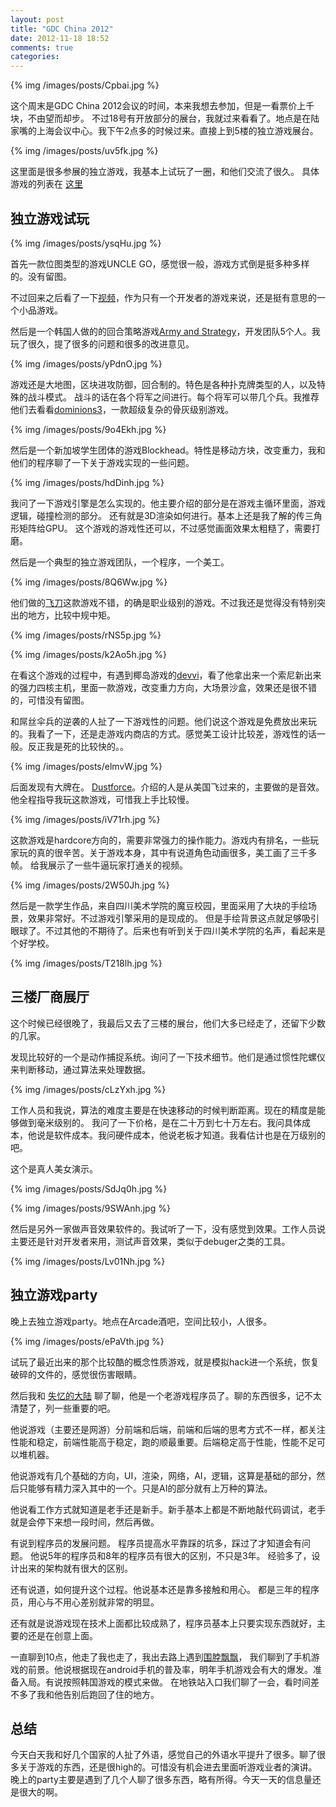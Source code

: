 ```yaml
---
layout: post
title: "GDC China 2012"
date: 2012-11-18 18:52
comments: true
categories: 
---
```


{% img /images/posts/Cpbai.jpg %}

这个周末是GDC China 2012会议的时间，本来我想去参加，但是一看票价上千块，不由望而却步。
不过18号有开放部分的展台，我就过来看看了。地点是在陆家嘴的上海会议中心。我下午2点多的时候过来。直接上到5楼的独立游戏展台。

{% img /images/posts/uv5fk.jpg %}

这里面是很多参展的独立游戏，我基本上试玩了一圈，和他们交流了很久。 具体游戏的列表在 [这里](http://www.gdcchina.cn/events/igf)

## 独立游戏试玩

{% img /images/posts/ysqHu.jpg %}

首先一款位图类型的游戏UNCLE GO，感觉很一般，游戏方式倒是挺多种多样的。没有留图。

不过回来之后看了一下[视频](http://site.douban.com/172568/widget/videos/9581955/video/198313/)，作为只有一个开发者的游戏来说，还是挺有意思的一个小品游戏。

然后是一个韩国人做的的回合策略游戏[Army and Strategy](http://www.piedpipersent.com/blogs/?page_id=17&lang=en)，开发团队5个人。我玩了很久，提了很多的问题和很多的改进意见。

{% img /images/posts/yPdnO.jpg %}

游戏还是大地图，区块进攻防御，回合制的。特色是各种扑克牌类型的人，以及特殊的战斗模式。
战斗的话在各个将军之间进行。每个将军可以带几个兵。我推荐他们去看看[dominions3](http://www.shrapnelgames.com/Illwinter/DOM3/DOM3_page.html)，一款超级复杂的骨灰级别游戏。

{% img /images/posts/9o4Ekh.jpg %}

然后是一个新加坡学生团体的游戏Blockhead。特性是移动方块，改变重力，我和他们的程序聊了一下关于游戏实现的一些问题。

{% img /images/posts/hdDinh.jpg %}

我问了一下游戏引擎是怎么实现的。他主要介绍的部分是在游戏主循环里面，游戏逻辑，碰撞检测的部分。
还有就是3D渲染如何进行。基本上还是我了解的传三角形矩阵给GPU。
这个游戏的游戏性还可以，不过感觉画面效果太粗糙了，需要打磨。

然后是一个典型的独立游戏团队，一个程序，一个美工。

{% img /images/posts/8Q6Ww.jpg %}

他们做的[飞刀](http://forums.toucharcade.com/showthread.php?threadid=151156)这款游戏不错，的确是职业级别的游戏。不过我还是觉得没有特别突出的地方，比较中规中矩。

{% img /images/posts/rNS5p.jpg %}

{% img /images/posts/k2Ao5h.jpg %}

在看这个游戏的过程中，有遇到椰岛游戏的[devvi](http://weibo.com/devvi)，看了他拿出来一个索尼新出来的强力四核主机，里面一款游戏，改变重力方向，大场景沙盒，效果还是很不错的，可惜没有留图。

和屌丝伞兵的逆袭的人扯了一下游戏性的问题。他们说这个游戏是免费放出来玩的。我看了一下，还是走游戏内商店的方式。感觉美工设计比较差，游戏性的话一般。反正我是死的比较快的。。

{% img /images/posts/elmvW.jpg %}

后面发现有大牌在。 [Dustforce](http://dustforce.com/)。介绍的人是从美国飞过来的，主要做的是音效。他全程指导我玩这款游戏，可惜我上手比较慢。

{% img /images/posts/iV71rh.jpg %}

这款游戏是hardcore方向的，需要非常强力的操作能力。游戏内有排名，一些玩家玩的真的很辛苦。关于游戏本身，其中有说道角色动画很多，美工画了三千多帧。
给我展示了一些牛逼玩家打通关的视频。

{% img /images/posts/2W50Jh.jpg %}

然后是一款学生作品，来自四川美术学院的魔豆校园，里面采用了大块的手绘场景，效果非常好。不过游戏引擎采用的是现成的。
但是手绘背景这点就足够吸引眼球了。不过其他的不期待了。后来也有听到关于四川美术学院的名声，看起来是个好学校。

{% img /images/posts/T218lh.jpg %}

## 三楼厂商展厅

这个时候已经很晚了，我最后又去了三楼的展台，他们大多已经走了，还留下少数的几家。

发现比较好的一个是动作捕捉系统。询问了一下技术细节。他们是通过惯性陀螺仪来判断移动，通过算法来处理数据。

{% img /images/posts/cLzYxh.jpg %}

工作人员和我说，算法的难度主要是在快速移动的时候判断距离。现在的精度是能够做到毫米级别的。
我问了一下价格，是在二十万到七十万左右。我问具体成本，他说是软件成本。我问硬件成本，他说老板才知道。我看估计也是在万级别的吧。

这个是真人美女演示。

{% img /images/posts/SdJq0h.jpg %}

{% img /images/posts/9SWAnh.jpg %}

然后是另外一家做声音效果软件的。我试听了一下，没有感觉到效果。工作人员说主要还是针对开发者来用，测试声音效果，类似于debuger之类的工具。

{% img /images/posts/Lv01Nh.jpg %}

## 独立游戏party

晚上去独立游戏party。地点在Arcade酒吧，空间比较小，人很多。

{% img /images/posts/ePaVth.jpg %}

试玩了最近出来的那个比较酷的概念性质游戏，就是模拟hack进一个系统，恢复破碎的文件的，感觉很伤害眼睛。

然后我和 [失忆的大陆](http://weibo.com/u/1826447761) 聊了聊，他是一个老游戏程序员了。聊的东西很多，记不太清楚了，列一些重要的吧。

他说游戏（主要还是网游）分前端和后端，前端和后端的思考方式不一样，都关注性能和稳定，前端性能高于稳定，跑的顺最重要。后端稳定高于性能，性能不足可以堆机器。

他说游戏有几个基础的方向，UI，渲染，网络，AI，逻辑，这算是基础的部分，然后只能够有精力深入其中的一个。只是AI的部分就有上万种的算法。

他说看工作方式就知道是老手还是新手。新手基本上都是不断地敲代码调试，老手就是会停下来想一段时间，然后再做。

有说到程序员的发展问题。
程序员提高水平靠踩的坑多，踩过了才知道会有问题。
他说5年的程序员和8年的程序员有很大的区别，不只是3年。
经验多了，设计出来的架构就有很大的区别。

还有说道，如何提升这个过程。他说基本还是靠多接触和用心。
都是三年的程序员，用心与不用心差别就非常的明显。

还有就是说游戏现在技术上面都比较成熟了，程序员基本上只要实现东西就好，主要的还是在创意上面。

一直聊到10点，他走了我也走了，我出去路上遇到[围脖飘飘](http://weibo.com/weibopp)，
我们聊到了手机游戏的前景。他说根据现在android手机的普及率，明年手机游戏会有大的爆发。准备入局。有说按照韩国游戏的模式来做。
在地铁站入口我们聊了一会，看时间差不多了我和他告别后跑回了住的地方。

## 总结

今天白天我和好几个国家的人扯了外语，感觉自己的外语水平提升了很多。聊了很多关于游戏的东西，还是很high的。可惜没有机会进去里面听游戏业者的演讲。
晚上的party主要是遇到了几个人聊了很多东西，略有所得。今天一天的信息量还是很大的啊。